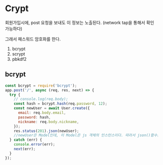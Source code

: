 # Crypt

회원가입시에, post 요청을 보내도 이 정보는 노출된다. (network tap을 통해서 확인 가능하다)

그래서 패스워드 암호화를 한다.

1. bcrypt
2. scrypt
3. pbkdf2

## bcrypt

```js
const bcrypt = require('bcrypt');
app.post('/', async (req, res, next) => {
  try {
    // console.log(req.body);
    const hash = bcrypt.hash(req.password, 12);
    const newUser = await User.create({
      email: req.body.email,
      password: hash,
      nickname: req.body.nickname,
    });
    res.status(201).json(newUser);
    //newUser은 Model인데, 이 Model은 js 객체의 인스턴스이다. 따라서 json()함수를 사용해서 json으로 만들 수 있다.
  } catch (err) {
    console.error(err);
    next(err);
  }
});
```
